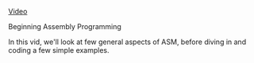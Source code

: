 [Video](https://www.youtube.com/watch?v=rxsBghsrvpI)

Beginning Assembly Programming

In this vid, we'll look at few general aspects of ASM, before diving in and coding a few simple examples.
